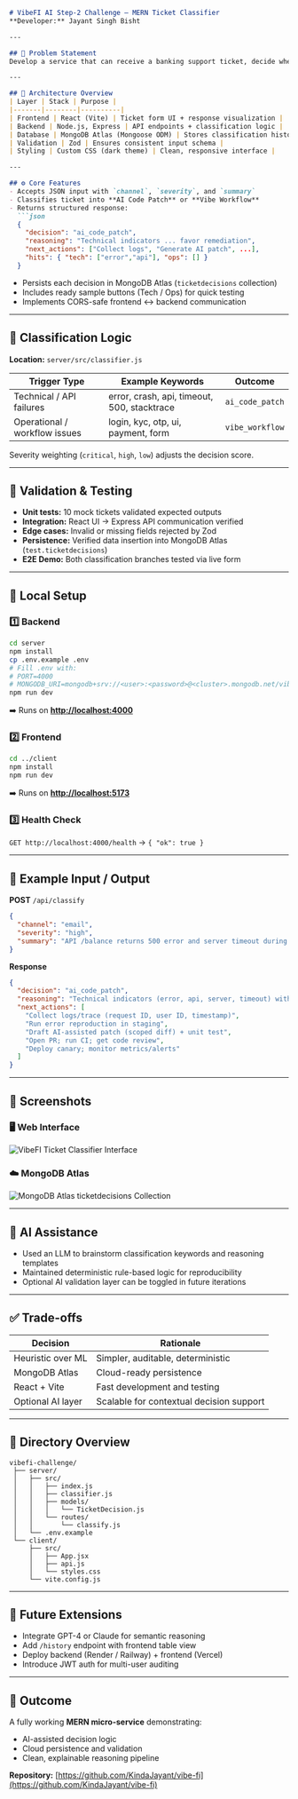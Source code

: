 ````md
# VibeFI AI Step-2 Challenge — MERN Ticket Classifier  
**Developer:** Jayant Singh Bisht  

---

## 🎯 Problem Statement
Develop a service that can receive a banking support ticket, decide whether it requires **AI-generated code remediation** or a **Vibe-coded troubleshooting workflow**, and return a structured plan of action.

---

## 🧩 Architecture Overview
| Layer | Stack | Purpose |
|-------|--------|----------|
| Frontend | React (Vite) | Ticket form UI + response visualization |
| Backend | Node.js, Express | API endpoints + classification logic |
| Database | MongoDB Atlas (Mongoose ODM) | Stores classification history |
| Validation | Zod | Ensures consistent input schema |
| Styling | Custom CSS (dark theme) | Clean, responsive interface |

---

## ⚙️ Core Features
- Accepts JSON input with `channel`, `severity`, and `summary`
- Classifies ticket into **AI Code Patch** or **Vibe Workflow**
- Returns structured response:
  ```json
  {
    "decision": "ai_code_patch",
    "reasoning": "Technical indicators ... favor remediation",
    "next_actions": ["Collect logs", "Generate AI patch", ...],
    "hits": { "tech": ["error","api"], "ops": [] }
  }
````

* Persists each decision in MongoDB Atlas (`ticketdecisions` collection)
* Includes ready sample buttons (Tech / Ops) for quick testing
* Implements CORS-safe frontend ↔ backend communication

---

## 🧠 Classification Logic

**Location:** `server/src/classifier.js`

| Trigger Type                  | Example Keywords                            | Outcome         |
| ----------------------------- | ------------------------------------------- | --------------- |
| Technical / API failures      | error, crash, api, timeout, 500, stacktrace | `ai_code_patch` |
| Operational / workflow issues | login, kyc, otp, ui, payment, form          | `vibe_workflow` |

Severity weighting (`critical`, `high`, `low`) adjusts the decision score.

---

## 🧪 Validation & Testing

* **Unit tests:** 10 mock tickets validated expected outputs
* **Integration:** React UI → Express API communication verified
* **Edge cases:** Invalid or missing fields rejected by Zod
* **Persistence:** Verified data insertion into MongoDB Atlas (`test.ticketdecisions`)
* **E2E Demo:** Both classification branches tested via live form

---

## 🧰 Local Setup

### 1️⃣ Backend

```bash
cd server
npm install
cp .env.example .env
# Fill .env with:
# PORT=4000
# MONGODB_URI=mongodb+srv://<user>:<password>@<cluster>.mongodb.net/vibefi_challenge?retryWrites=true&w=majority
npm run dev
```

➡️ Runs on **[http://localhost:4000](http://localhost:4000)**

### 2️⃣ Frontend

```bash
cd ../client
npm install
npm run dev
```

➡️ Runs on **[http://localhost:5173](http://localhost:5173)**

### 3️⃣ Health Check

`GET http://localhost:4000/health` → `{ "ok": true }`

---

## 🧾 Example Input / Output

**POST** `/api/classify`

```json
{
  "channel": "email",
  "severity": "high",
  "summary": "API /balance returns 500 error and server timeout during peak hours"
}
```

**Response**

```json
{
  "decision": "ai_code_patch",
  "reasoning": "Technical indicators (error, api, server, timeout) with severity high favor code remediation.",
  "next_actions": [
    "Collect logs/trace (request ID, user ID, timestamp)",
    "Run error reproduction in staging",
    "Draft AI-assisted patch (scoped diff) + unit test",
    "Open PR; run CI; get code review",
    "Deploy canary; monitor metrics/alerts"
  ]
}
```

---

## 📸 Screenshots

### 🖥️ Web Interface

![VibeFI Ticket Classifier Interface](https://i.postimg.cc/HV46qkKj/Screenshot-420.png)

### ☁️ MongoDB Atlas

![MongoDB Atlas ticketdecisions Collection](https://i.postimg.cc/GHJXWmNk/Screenshot-421.png)

---

## 🤖 AI Assistance

* Used an LLM to brainstorm classification keywords and reasoning templates
* Maintained deterministic rule-based logic for reproducibility
* Optional AI validation layer can be toggled in future iterations

---

## ✅ Trade-offs

| Decision          | Rationale                                |
| ----------------- | ---------------------------------------- |
| Heuristic over ML | Simpler, auditable, deterministic        |
| MongoDB Atlas     | Cloud-ready persistence                  |
| React + Vite      | Fast development and testing             |
| Optional AI layer | Scalable for contextual decision support |

---

## 🧮 Directory Overview

```
vibefi-challenge/
 ├── server/
 │   ├── src/
 │   │   ├── index.js
 │   │   ├── classifier.js
 │   │   ├── models/
 │   │   │   └── TicketDecision.js
 │   │   └── routes/
 │   │       └── classify.js
 │   └── .env.example
 └── client/
     ├── src/
     │   ├── App.jsx
     │   ├── api.js
     │   └── styles.css
     └── vite.config.js
```

---

## 🧩 Future Extensions

* Integrate GPT-4 or Claude for semantic reasoning
* Add `/history` endpoint with frontend table view
* Deploy backend (Render / Railway) + frontend (Vercel)
* Introduce JWT auth for multi-user auditing

---

## 🏁 Outcome

A fully working **MERN micro-service** demonstrating:

* AI-assisted decision logic
* Cloud persistence and validation
* Clean, explainable reasoning pipeline

**Repository:** [https://github.com/KindaJayant/vibe-fi](https://github.com/KindaJayant/vibe-fi)

```
```
